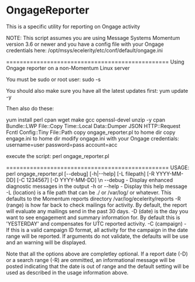 # OngageReporter
This is a specific utility for reporting on Ongage activity 

NOTE: This script assumes you are using Message Systems Momentum version 3.6 or newer and you have a config file with your Ongage credentials here: /opt/msys/ecelerity/etc/conf/default/ongage.ini


================================================
Using Ongage reporter on a non-Momentum Linux server

You must be sudo or root user:
  sudo -s

You should also make sure you have all the latest updates first:
  yum update -y

Then also do these:

yum install perl cpan wget make gcc openssl-devel unzip -y
cpan Bundle::LWP File::Copy Time::Local Data::Dumper JSON HTTP::Request Fcntl Config::Tiny File::Path
copy ongage_reporter.pl to home dir
copy engage.ini to home dir
modify ongage.ini with your Ongage credentials:
  username=user
  password=pass
  account=acc

execute the script:
  perl ongage_reporter.pl 

================================================
USAGE: perl ongage_reporter.pl [--debug] [-h|--help] [-L filepath] [-R YYYY-MM-DD] [-C 1234567] [-D YYYY-MM-DD] \n
  --debug - Display enhanced diagnostic messages in the output 
  -h or --help  - Display this help message 
  -L (location) is a file path that can be ./ or /var/log/ or whatever. 
     This defaults to the Momentum reports directory /var/log/ecelerity/reports 
  -R (range) is how far back to check mailings for activity.
     By default, the report will evaluate any mailings send in the past 30 days. 
  -D (date) is the day you want to see engagement and summary information for.
    By default this is 'YESTERDAY' and compensates for UTC reported activity. 
  -C (campaign) - If this is a valid campaign ID format, all activity for the 
    campaign in the date range will be reported. 
  If arguments do not validate, the defaults will be use and an warning will be displayed. 


Note that all the options above are completley optional.  If a report date (-D) or a search range (-R) are ommitted, an informational message will be posted indicating that the date is out of range and the default setting will be used as described in the usage information above.

